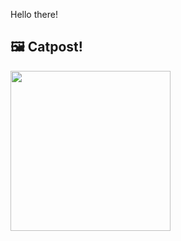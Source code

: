 Hello there!



## 🖼️ Catpost!

<sub>
    <img src="https://cdn2.thecatapi.com/images/4lt.gif" height="256">
</sub>

